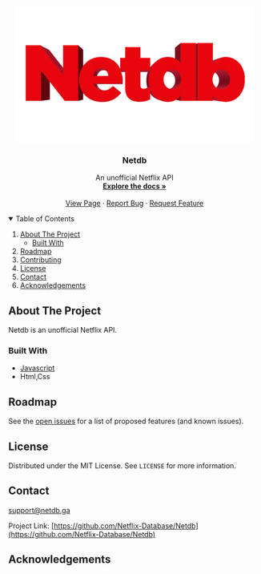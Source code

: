 <br />
<p align="center">
  <a href="https://netdb.at">
    <img src="images/netdb_Logo_medium.png" alt="Logo" width="480" height="270">
  </a>

  <h3 align="center">Netdb</h3>

  <p align="center">
    An unofficial Netflix API
    <br />
    <a href="https://netdb.at/docs"><strong>Explore the docs »</strong></a>
    <br />
    <br />
    <a href="https://netdb.at">View Page</a>
    ·
    <a href="https://github.com/YannickFuereder/Netdb.at/issues">Report Bug</a>
    ·
    <a href="https://github.com/YannickFuereder/Netdb.at/issues">Request Feature</a>
  </p>
</p>



<!-- TABLE OF CONTENTS -->
<details open="open">
  <summary>Table of Contents</summary>
  <ol>
    <li>
      <a href="#about-the-project">About The Project</a>
      <ul>
        <li><a href="#built-with">Built With</a></li>
      </ul>
    </li>
    <li><a href="#roadmap">Roadmap</a></li>
    <li><a href="#contributing">Contributing</a></li>
    <li><a href="#license">License</a></li>
    <li><a href="#contact">Contact</a></li>
    <li><a href="#acknowledgements">Acknowledgements</a></li>
  </ol>
</details>



<!-- ABOUT THE PROJECT -->
## About The Project

Netdb is an unofficial Netflix API.

### Built With
* [Javascript](https://www.javascript.com)
* Html,Css

<!-- ROADMAP -->
## Roadmap

See the [open issues](https://github.com/Netflix-Database/Netdb/issues) for a list of proposed features (and known issues).

<!-- LICENSE -->
## License

Distributed under the MIT License. See `LICENSE` for more information.



<!-- CONTACT -->
## Contact

support@netdb.ga

Project Link: [https://github.com/Netflix-Database/Netdb](https://github.com/Netflix-Database/Netdb)



<!-- ACKNOWLEDGEMENTS -->
## Acknowledgements
